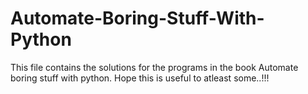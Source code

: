 # Automate-Boring-Stuff-With-Python
This file contains the solutions for the programs in the book Automate boring stuff with python.
Hope this is useful to atleast some..!!!
